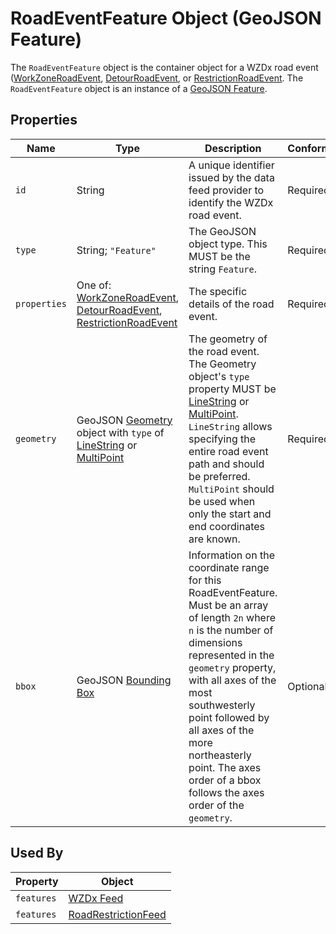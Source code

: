 # RoadEventFeature Object (GeoJSON Feature)
The `RoadEventFeature` object is the container object for a WZDx road event ([WorkZoneRoadEvent](/spec-content/objects/WorkZoneRoadEvent.md), [DetourRoadEvent](/spec-content/objects/DetourRoadEvent.md), or [RestrictionRoadEvent](/spec-content/objects/RestrictionRoadEvent.md). The `RoadEventFeature` object is an instance of a [GeoJSON Feature](https://tools.ietf.org/html/rfc7946#section-3.2).

## Properties
Name | Type | Description | Conformance | Notes
--- | --- | --- | --- | ---
`id` | String | A unique identifier issued by the data feed provider to identify the WZDx road event. | Required | This is a GeoJSON property. 
`type` | String; `"Feature"` | The GeoJSON object type. This MUST be the string `Feature`. | Required | This is a GeoJSON property.
`properties` | One of: [WorkZoneRoadEvent](/spec-content/objects/WorkZoneRoadEvent.md), [DetourRoadEvent](/spec-content/objects/DetourRoadEvent.md), [RestrictionRoadEvent](/spec-content/objects/RestrictionRoadEvent.md) | The specific details of the road event. | Required | This is a GeoJSON property.
`geometry` | GeoJSON [Geometry](https://tools.ietf.org/html/rfc7946#section-3.1) object with `type` of [LineString](https://tools.ietf.org/html/rfc7946#section-3.1.4) or [MultiPoint](https://tools.ietf.org/html/rfc7946#section-3.1.3) | The geometry of the road event. The Geometry object's `type` property MUST be [LineString](https://tools.ietf.org/html/rfc7946#section-3.1.4) or [MultiPoint](https://tools.ietf.org/html/rfc7946#section-3.1.3). `LineString` allows specifying the entire road event path and should be preferred. `MultiPoint` should be used when only the start and end coordinates are known. | Required | This is a GeoJSON property.
`bbox` | GeoJSON [Bounding Box](https://tools.ietf.org/html/rfc7946#section-5) | Information on the coordinate range for this RoadEventFeature. Must be an array of length `2n` where `n` is the number of dimensions represented in the `geometry` property, with all axes of the most southwesterly point followed by all axes of the more northeasterly point.  The axes order of a bbox follows the axes order of the `geometry`. | Optional | This is a GeoJSON property.

## Used By
Property | Object
--- | ---
`features` | [WZDx Feed](/spec-content/objects/WZDxFeed.md)
`features` | [RoadRestrictionFeed](/spec-content/objects/RoadRestrictionFeed.md)
